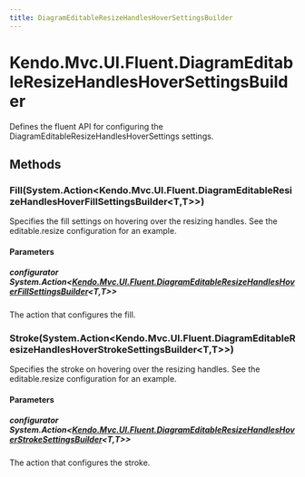 ```yaml
---
title: DiagramEditableResizeHandlesHoverSettingsBuilder
---
```


# Kendo.Mvc.UI.Fluent.DiagramEditableResizeHandlesHoverSettingsBuilder
Defines the fluent API for configuring the DiagramEditableResizeHandlesHoverSettings settings.




## Methods


### Fill(System.Action\<Kendo.Mvc.UI.Fluent.DiagramEditableResizeHandlesHoverFillSettingsBuilder\<T,T\>\>)
Specifies the fill settings on hovering over the resizing handles. See the editable.resize configuration for an example.


#### Parameters

##### configurator System.Action<[Kendo.Mvc.UI.Fluent.DiagramEditableResizeHandlesHoverFillSettingsBuilder](/api/aspnet-mvc/Kendo.Mvc.UI.Fluent/DiagramEditableResizeHandlesHoverFillSettingsBuilder)<T,T>>
The action that configures the fill.





### Stroke(System.Action\<Kendo.Mvc.UI.Fluent.DiagramEditableResizeHandlesHoverStrokeSettingsBuilder\<T,T\>\>)
Specifies the stroke on hovering over the resizing handles. See the editable.resize configuration for an example.


#### Parameters

##### configurator System.Action<[Kendo.Mvc.UI.Fluent.DiagramEditableResizeHandlesHoverStrokeSettingsBuilder](/api/aspnet-mvc/Kendo.Mvc.UI.Fluent/DiagramEditableResizeHandlesHoverStrokeSettingsBuilder)<T,T>>
The action that configures the stroke.






